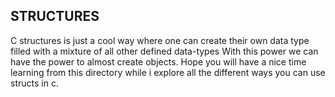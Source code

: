 ## STRUCTURES
C structures is just a cool way where one can create their own data type filled with a mixture of all other defined data-types
With this power we can have the power to almost create objects.
Hope you will have a nice time learning from this directory while i explore all the different ways you can use structs in c.

